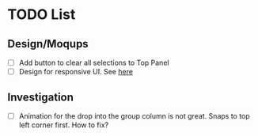 # TODO List
## Design/Moqups
- [ ] Add button to clear all selections to Top Panel
- [ ] Design for responsive UI. See [here](https://medium.com/styled-components/how-to-create-responsive-ui-with-styled-components-c6b71a3ce172)

## Investigation
- [ ] Animation for the drop into the group column is not great. Snaps to top left corner first. How to fix?
